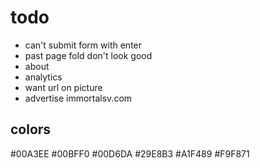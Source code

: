 # todo
- can't submit form with enter
- past page fold don't look good
- about
- analytics
- want url on picture
- advertise immortalsv.com

## colors

#00A3EE
#00BFF0
#00D6DA
#29E8B3
#A1F489
#F9F871

